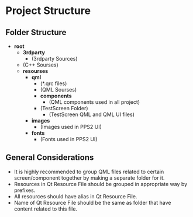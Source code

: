 # Project Structure

## Folder Structure

* **root**
  * **3rdparty**
    * (3rdparty Sources)
  * (C++ Sourses)
  * **resourses**
    * **qml**
      * (*.qrc files)
      * (QML Sourses)
      * **components**
        * (QML components used in all project)
      * (TestScreen Folder)
        * (TestScreen QML and QML UI files)
    * **images**
      * (Images used in PPS2 UI)
    * **fonts**
      * (Fonts used in PPS2 UI)
     
## General Considerations
* It is highly recommended to group QML files related to certain screen/component together by making a separate folder for it.
* Resources in Qt Resource File should be grouped in appropriate way by prefixes.
* All resources should have alias in Qt Resource File.
* Name of Qt Resource File should be the same as folder that have content related to this file.

